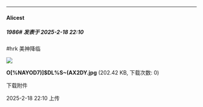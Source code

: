 ﻿
*****

####  Alicest  
##### 1986#       发表于 2025-2-18 22:10

#hrk 美神降临

<img src="https://img.saraba1st.com/forum/202502/18/221023b0sgpeo17oeo7zdo.jpg" referrerpolicy="no-referrer">

<strong>O[%NAYOD7)]$DL%S~(AX2DY.jpg</strong> (202.42 KB, 下载次数: 0)

下载附件

2025-2-18 22:10 上传

